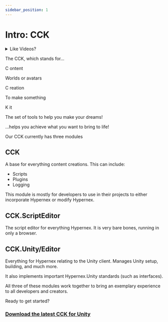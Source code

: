 ```yaml
---
sidebar_position: 1
---
```


# Intro: CCK

<details><summary>Like Videos?</summary>
<p>

<iframe width="100%" style={{"aspect-ratio": "16 / 9"}} src="https://player.vimeo.com/video/995585478?title=0&amp;byline=0&amp;portrait=0&amp;badge=0&amp;autopause=0&amp;player_id=0&amp;app_id=58479" frameborder="0" allow="autoplay; fullscreen; picture-in-picture; clipboard-write" title="Hypernex Tutorials: Setting Up the CCK"></iframe>

Here's a video tutorial on setting up the Hypernex.Unity CCK in a project

</p>
</details>

The CCK, which stands for...

<span className="bigger-text">C</span> ontent<br />

Worlds or avatars

<span className="bigger-text">C</span> reation<br />

To make something

<span className="bigger-text">K</span> it<br />

The set of tools to help you make your dreams!

...helps you achieve what you want to bring to life!

Our CCK currently has three modules

## CCK

A base for everything content creations. This can include:

+ Scripts
+ Plugins
+ Logging

This module is mostly for developers to use in their projects to either incorporate Hypernex or modify Hypernex.

## CCK.ScriptEditor

The script editor for everything Hypernex. It is very bare bones, running in only a browser.

## CCK.Unity/Editor

Everything for Hypernex relating to the Unity client. Manages Unity setup, building, and much more.

It also implements important Hypernex.Unity standards (such as interfaces).

All three of these modules work together to bring an exemplary experience to all developers and creators.

<span className="bigger-text">Ready to get started?</span>

### [Download the latest CCK for Unity](https://github.com/TigersUniverse/Hypernex.CCK/releases/latest/download/Hypernex.CCK.unitypackage)